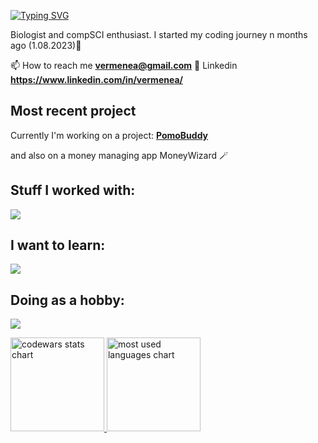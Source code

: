 
<a href="https://git.io/typing-svg"><img src="https://readme-typing-svg.demolab.com?font=Fira+Code&pause=1000&color=F71E15&random=false&width=435&lines=print(%22Hi!+I'm+Natalia%22)" alt="Typing SVG" /></a>
<p align="left">Biologist and compSCI enthusiast. I started my coding journey n months ago (1.08.2023)🚀</p>

📫 How to reach me **vermenea@gmail.com**
🪪 Linkedin **https://www.linkedin.com/in/vermenea/**

## Most recent project

Currently I'm working on a project: **[PomoBuddy](https://pomodoro-buddy.vercel.app)**

and also on a money managing app MoneyWizard 🪄

<h2 align="left">Stuff I worked with:</h2>


<p align="left">
  <a href="https://skillicons.dev">
    <img src="https://skillicons.dev/icons?i=py,js,react,ts,sass,tailwind,bootstrap,git,gulp,vite,jest,figma" />
  </a>
</p>

<h2 align="left">I want to learn:</h2>

<p align="left">
  <a href="https://skillicons.dev">
    <img src="https://skillicons.dev/icons?i=firebase,redux,wordpress,nextjs" />
  </a>
</p>

<h2 align="left">Doing as a hobby:</h2>
<p align="left">
  <a href="https://skillicons.dev">
    <img src="https://skillicons.dev/icons?i=raspberrypi" />
  </a>
</p>


<p align="left">
    <a href="LINK TO: WHEN CLICKED">
      <img height="150" src="https://github.r2v.ch/codewars?user=vermenea" alt="codewars stats chart"/>
      <img height="150" src="https://github-readme-stats.vercel.app/api/top-langs?username=vermenea&show_icons=true&locale=en&layout=compact&theme=transparent" alt="most used languages chart"/> 
    </a>
</p>



